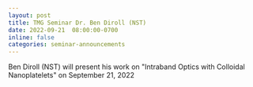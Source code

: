 ```yaml
---
layout: post
title: TMG Seminar Dr. Ben Diroll (NST)
date: 2022-09-21  08:00:00-0700
inline: false
categories: seminar-announcements
---
```


Ben Diroll (NST)  will present his work on  "Intraband Optics with Colloidal Nanoplatelets" on September 21, 2022

